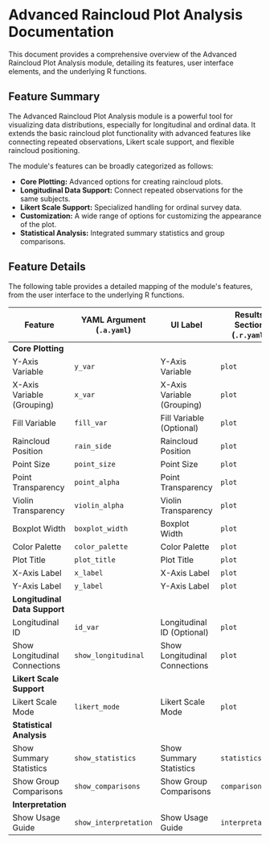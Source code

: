 # Advanced Raincloud Plot Analysis Documentation

This document provides a comprehensive overview of the Advanced Raincloud Plot Analysis module, detailing its features, user interface elements, and the underlying R functions.

## Feature Summary

The Advanced Raincloud Plot Analysis module is a powerful tool for visualizing data distributions, especially for longitudinal and ordinal data. It extends the basic raincloud plot functionality with advanced features like connecting repeated observations, Likert scale support, and flexible raincloud positioning.

The module's features can be broadly categorized as follows:

*   **Core Plotting:** Advanced options for creating raincloud plots.
*   **Longitudinal Data Support:** Connect repeated observations for the same subjects.
*   **Likert Scale Support:** Specialized handling for ordinal survey data.
*   **Customization:** A wide range of options for customizing the appearance of the plot.
*   **Statistical Analysis:** Integrated summary statistics and group comparisons.

## Feature Details

The following table provides a detailed mapping of the module's features, from the user interface to the underlying R functions.

| Feature                          | YAML Argument (`.a.yaml`)      | UI Label                               | Results Section (`.r.yaml`)         | R Function (`.b.R`)                  |
| -------------------------------- | ------------------------------ | -------------------------------------- | ----------------------------------- | ------------------------------------ |
| **Core Plotting**                |                                |                                        |                                     |                                      |
| Y-Axis Variable                  | `y_var`                        | Y-Axis Variable                        | `plot`                              | `.run`, `.plot`                      |
| X-Axis Variable (Grouping)       | `x_var`                        | X-Axis Variable (Grouping)             | `plot`                              | `.run`, `.plot`                      |
| Fill Variable                    | `fill_var`                     | Fill Variable (Optional)               | `plot`                              | `.plot`                              |
| Raincloud Position               | `rain_side`                    | Raincloud Position                     | `plot`                              | `.plot`                              |
| Point Size                       | `point_size`                   | Point Size                             | `plot`                              | `.plot`                              |
| Point Transparency               | `point_alpha`                  | Point Transparency                     | `plot`                              | `.plot`                              |
| Violin Transparency              | `violin_alpha`                 | Violin Transparency                    | `plot`                              | `.plot`                              |
| Boxplot Width                    | `boxplot_width`                | Boxplot Width                          | `plot`                              | `.plot`                              |
| Color Palette                    | `color_palette`                | Color Palette                          | `plot`                              | `.get_color_palette`                 |
| Plot Title                       | `plot_title`                   | Plot Title                             | `plot`                              | `.plot`                              |
| X-Axis Label                     | `x_label`                      | X-Axis Label                           | `plot`                              | `.plot`                              |
| Y-Axis Label                     | `y_label`                      | Y-Axis Label                           | `plot`                              | `.plot`                              |
| **Longitudinal Data Support**    |                                |                                        |                                     |                                      |
| Longitudinal ID                  | `id_var`                       | Longitudinal ID (Optional)             | `plot`                              | `.run`, `.plot`                      |
| Show Longitudinal Connections    | `show_longitudinal`            | Show Longitudinal Connections          | `plot`                              | `.plot`                              |
| **Likert Scale Support**         |                                |                                        |                                     |                                      |
| Likert Scale Mode                | `likert_mode`                  | Likert Scale Mode                      | `plot`                              | `.plot`                              |
| **Statistical Analysis**         |                                |                                        |                                     |                                      |
| Show Summary Statistics          | `show_statistics`              | Show Summary Statistics                | `statistics`                        | `.generate_statistics`               |
| Show Group Comparisons           | `show_comparisons`             | Show Group Comparisons                 | `comparisons`                       | `.generate_comparisons`              |
| **Interpretation**               |                                |                                        |                                     |                                      |
| Show Usage Guide                 | `show_interpretation`          | Show Usage Guide                       | `interpretation`                    | `.generate_interpretation_guide`     |
